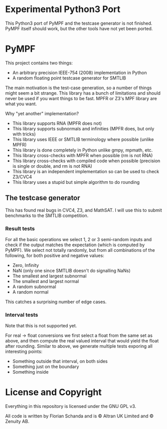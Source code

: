 # Experimental Python3 Port
This Python3 port of PyMPF and the testcase generator is not
finished. PyMPF itself should work, but the other tools have not yet
been ported.

# PyMPF
This project contains two things:
  - An arbitrary precision IEEE-754 (2008) implementation in Python
  - A random floating point testcase generator for SMTLIB

The main motivation is the test-case generation, so a number of things
might seem a bit strange. This library has a bunch of limitations and
should never be used if you want things to be fast. MPFR or Z3's MPF
library are what you want.

Why "yet another" implementation?
  - This library supports RNA (MPFR does not)
  - This library supports subnormals and infinities (MPFR does, but only with tricks)
  - This library uses IEEE or SMTLIB terminology where possible (unlike MPFR)
  - This library is done completely in Python unlike gmpy, mpmath, etc.
  - This library cross-checks with MPFR when possible (rm is not RNA)
  - This library cross-checks with compiled code when possible (precision is single or double, and rm is not RNA)
  - This library is an independent implementation so can be used to check Z3/CVC4
  - This library uses a stupid but simple algorithm to do rounding

## The testcase generator
This has found real bugs in CVC4, Z3, and MathSAT. I will use this to
submit benchmarks to the SMTLIB competition.

### Result tests
For all the basic operations we select 1, 2 or 3 semi-random inputs
and check if the output matches the expectation (which is computed by
PyMPF). We select not totally randomly, but from all combinations of
the following, for both positive and negative values:
  - Zero, Infinity
  - NaN (only one since SMTLIB doesn't do signalling NaNs)
  - The smallest and largest subnormal
  - The smallest and largest normal
  - A random subnormal
  - A random normal

This catches a surprising number of edge cases.

### Interval tests
Note that this is not supported yet.

For real -> float conversions we first select a float from the same
set as above, and then compute the real valued interval that would
yield the float after rounding.  Similar to above, we generate
multiple tests exporing all interesting points:
  - Something outside that interval, on both sides
  - Something just on the boundary
  - Something inside

# License and Copyright
Everything in this repository is licensed under the GNU GPL v3.

All code is written by Florian Schanda and is :copyright: Altran UK
Limited and :copyright: Zenuity AB.

